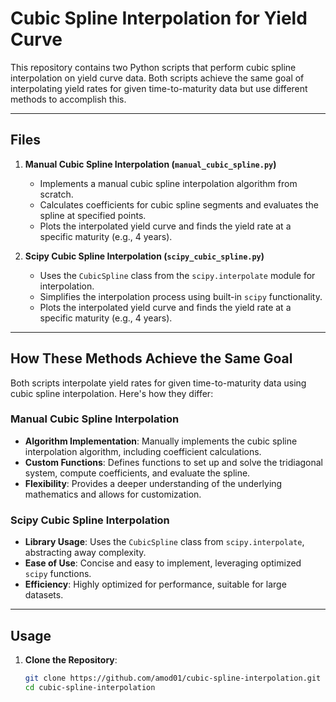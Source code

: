 # Cubic Spline Interpolation for Yield Curve

This repository contains two Python scripts that perform cubic spline interpolation on yield curve data. Both scripts achieve the same goal of interpolating yield rates for given time-to-maturity data but use different methods to accomplish this.

---

## Files

1. **Manual Cubic Spline Interpolation (`manual_cubic_spline.py`)**
   - Implements a manual cubic spline interpolation algorithm from scratch.
   - Calculates coefficients for cubic spline segments and evaluates the spline at specified points.
   - Plots the interpolated yield curve and finds the yield rate at a specific maturity (e.g., 4 years).

2. **Scipy Cubic Spline Interpolation (`scipy_cubic_spline.py`)**
   - Uses the `CubicSpline` class from the `scipy.interpolate` module for interpolation.
   - Simplifies the interpolation process using built-in `scipy` functionality.
   - Plots the interpolated yield curve and finds the yield rate at a specific maturity (e.g., 4 years).

---

## How These Methods Achieve the Same Goal

Both scripts interpolate yield rates for given time-to-maturity data using cubic spline interpolation. Here's how they differ:

### Manual Cubic Spline Interpolation
- **Algorithm Implementation**: Manually implements the cubic spline interpolation algorithm, including coefficient calculations.
- **Custom Functions**: Defines functions to set up and solve the tridiagonal system, compute coefficients, and evaluate the spline.
- **Flexibility**: Provides a deeper understanding of the underlying mathematics and allows for customization.

### Scipy Cubic Spline Interpolation
- **Library Usage**: Uses the `CubicSpline` class from `scipy.interpolate`, abstracting away complexity.
- **Ease of Use**: Concise and easy to implement, leveraging optimized `scipy` functions.
- **Efficiency**: Highly optimized for performance, suitable for large datasets.

---

## Usage

1. **Clone the Repository**:
   ```bash
   git clone https://github.com/amod01/cubic-spline-interpolation.git
   cd cubic-spline-interpolation
